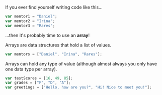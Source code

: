 If you ever find yourself writing code like this...

```js
var mentor1 = "Daniel";
var mentor2 = "Irina";
var mentor3 = "Rares";
```

...then it's probably time to use an **array**!

Arrays are data structures that hold a list of values.

```js
var mentors = ["Daniel", "Irina", "Rares"];
```

Arrays can hold any type of value (although almost always you only have one data type per array).

```js
var testScores = [16, 49, 85];
var grades = ["F", "D", "A"];
var greetings = ["Hello, how are you?", "Hi! Nice to meet you!"];
```

